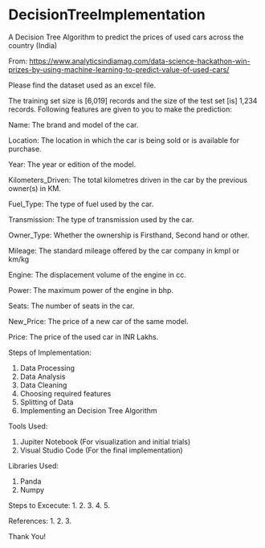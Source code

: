 # DecisionTreeImplementation

A Decision Tree Algorithm to predict the prices of used cars across the country (India)

From: https://www.analyticsindiamag.com/data-science-hackathon-win-prizes-by-using-machine-learning-to-predict-value-of-used-cars/

Please find the dataset used as an excel file.

The training set size is [6,019] records and the size of the test set [is] 1,234 records. Following features are given to you to make the prediction:

Name: The brand and model of the car.

Location: The location in which the car is being sold or is available for purchase.

Year: The year or edition of the model.

Kilometers_Driven: The total kilometres driven in the car by the previous owner(s) in KM.

Fuel_Type: The type of fuel used by the car.

Transmission: The type of transmission used by the car.

Owner_Type: Whether the ownership is Firsthand, Second hand or other.

Mileage: The standard mileage offered by the car company in kmpl or km/kg

Engine: The displacement volume of the engine in cc.

Power: The maximum power of the engine in bhp.

Seats: The number of seats in the car.

New_Price: The price of a new car of the same model.

Price: The price of the used car in INR Lakhs.

Steps of Implementation:
1. Data Processing
2. Data Analysis
3. Data Cleaning
4. Choosing required features
5. Splitting of Data
6. Implementing an Decision Tree Algorithm

Tools Used:
1. Jupiter Notebook (For visualization and initial trials)
2. Visual Studio Code (For the final implementation)

Libraries Used:
1. Panda
2. Numpy

Steps to Excecute:
1.
2.
3.
4.
5.

References:
1.
2.
3.

Thank You!
